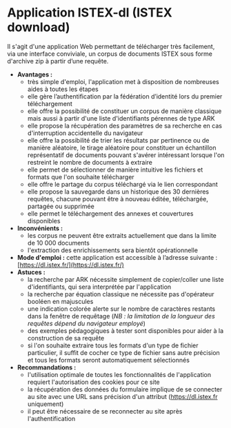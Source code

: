 # Application ISTEX-dl \(ISTEX download\)

Il s'agit d'une application Web permettant de télécharger très facilement, via une interface conviviale, un corpus de documents ISTEX sous forme d'archive zip à partir d’une requête.

* **Avantages :**
  * très simple d'emploi, l'application met à disposition de nombreuses aides à toutes les étapes
  * elle gère l’authentification par la fédération d’identité lors du premier téléchargement
  * elle offre la possibilité de constituer un corpus de manière classique mais aussi à partir d'une liste d'identifiants pérennes de type ARK
  * elle propose la récupération des paramètres de sa recherche en cas d'interruption accidentelle du navigateur
  * elle offre la possibilité de trier les résultats par pertinence ou de manière aléatoire, le tirage aléatoire pour constituer un échantillon représentatif de documents pouvant s'avérer intéressant lorsque l'on restreint le nombre de documents à extraire
  * elle permet de sélectionner de manière intuitive les fichiers et formats que l'on souhaite télécharger
  * elle offre le partage du corpus téléchargé via le lien correspondant
  * elle propose la sauvegarde dans un historique des 30 dernières requêtes, chacune pouvant être à nouveau éditée, téléchargée, partagée ou supprimée
  * elle permet le téléchargement des annexes et couvertures disponibles
* **Inconvénients :**
  * les corpus ne peuvent être extraits actuellement que dans la limite de 10 000 documents
  * l'extraction des enrichissements sera bientôt opérationnelle
* **Mode d'emploi :** cette application est accessible à l’adresse suivante : [https://dl.istex.fr/](https://dl.istex.fr/) 
* **Astuces :** 
  * la recherche par ARK nécessite simplement de copier/coller une liste d'identifiants, qui sera interprétée par l'application
  * la recherche par équation classique ne nécessite pas d'opérateur booléen en majuscules
  * une indication colorée alerte sur le nombre de caractères restants dans la fenêtre de requêtage \(_NB : la limitation de la longueur des requêtes dépend du navigateur employé_\)
  * des exemples pédagogiques à tester sont disponibles pour aider à la construction de sa requête 
  * si l'on souhaite extraire tous les formats d'un type de fichier particulier, il suffit de cocher ce type de fichier sans autre précision et tous les formats seront automatiquement sélectionnés
* **Recommandations :** 
  * l'utilisation optimale de toutes les fonctionnalités de l'application requiert l'autorisation des cookies pour ce site
  * la récupération des données du formulaire implique de se connecter au site avec une URL sans précision d'un attribut \(https://dl.istex.fr uniquement\)
  * il peut être nécessaire de se reconnecter au site après l'authentification 



